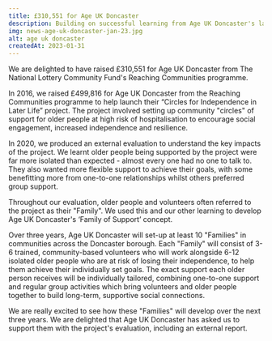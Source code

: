 ```yaml
---
title: £310,551 for Age UK Doncaster
description: Building on successful learning from Age UK Doncaster's last Reaching Communities grant, Circles - Families of Support will empower 200 severely socially isolated older people to live independently longer. 
img: news-age-uk-doncaster-jan-23.jpg
alt: age uk doncaster
createdAt: 2023-01-31
---
```


We are delighted to have raised £310,551 for Age UK Doncaster from The National Lottery Community Fund's Reaching Communities programme.

In 2016, we raised £499,816 for Age UK Doncaster from the Reaching Communities programme to help launch their “Circles for Independence in Later Life” project. The project involved setting up community "circles" of support for older people at high risk of hospitalisation to encourage social engagement, increased independence and resilience.

In 2020, we produced an external evaluation to understand the key impacts of the project. We learnt older people being supported by the project were far more isolated than expected - almost every one had no one to talk to. They also wanted more flexible support to achieve their goals, with some benefitting more from one-to-one relationships whilst others preferred group support.

Throughout our evaluation, older people and volunteers often referred to the project as their "Family". We used this and our other learning to develop Age UK Doncaster's ‘Family of Support’ concept.

Over three years, Age UK Doncaster will set-up at least 10 "Families" in communities across the Doncaster borough. Each "Family" will consist of 3-6 trained, community-based volunteers who will work alongside 6-12 isolated older people who are at risk of losing their independence, to help them achieve their individually set goals. The exact support each older person receives will be individually tailored, combining one-to-one support and regular group activities which bring volunteers and older people together to build long-term, supportive social connections.

We are really excited to see how these "Families" will develop over the next three years. We are delighted that Age UK Doncaster has asked us to support them with the project's evaluation, including an external report.
